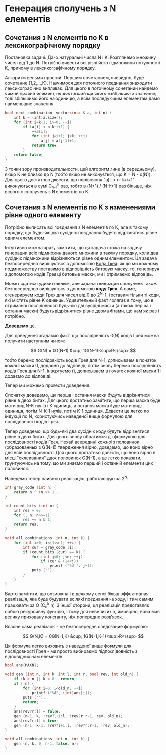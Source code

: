 # Генерация сполучень з N елементів

## Сочетания з N елементів по K в лексикографічному порядку

Постановка задачі. Дано натуральні числа N і K. Розглянемо множину чисел від 1 до N. Потрібно вивести всі різні його підмножини потужності K, причому в лексикографічному порядку.

Алгоритм вельми простий. Першим сочетанием, очевидно, буде сочетание (1,2,...,K). Навчимося для поточного поєднання знаходити лексикографічно випливає. Для цього в поточному сочетании найдемо самий правий елемент, не достигший ще свого найбільшого значення; тоді збільшимо його на одиницю, а всім последующим елементам дамо наименьшие значення.

<!--- TODO: specify code snippet id -->
``` cpp
bool next_combination (vector<int> & a, int n) {
    int k = (int)a.size();
    for (int i=k-1; i>=0; --i)
        if (a[i] < n-k+i+1) {
            ++a[i];
            for (int j=i+1; j<k; ++j)
                a[j] = a[j-1]+1;
            return true;
        }
    return false;
}
```
З точки зору производительности, цей алгоритм лине (в середньому), якщо K не близко до N (тобто якщо не виконується, що K = N - o(N)). Для цього достатньо довести, що порівняння "a[i] < n-k+i+1" виконуються в сумі C<sub>n+1</sub><sup>k</sup> раз, тобто в (N+1) / (N-K+1) раз більше, ніж всього є сполучень з N елементів по K.

## Сочетания з N елементів по K з изменениями рівне одного елементу

Потрібно выписать всі поєднання з N елементів по K, але в такому порядку, що будь-які два сусідніх поєднання будуть відрізнятися рівне одним елементом.

Інтуїтивно можна зразу замітити, що ця задача схожа на задачу генерации всіх підмножин даного множини в такому порядку, коли два сусідніх підмножини відрізняються рівне одним елементом. Ця задача безпосередньо вирішується з допомогою [Кода Грея](gray_code): якщо ми кожному подмножеству поставимо в відповідність битовую маску, то, генерируя з допомогою кодів Грея ці битовые маски, ми і отримаємо відповідь.

Может здатися удивительным, але задача генерации сполучень також безпосередньо вирішується з допомогою **коду Грея**. А саме, сгенерируем коди Грея для чисел від 0 до 2<sup>N</sup>-1, і оставим тільки ті коди, які містять рівне K одиниць. Удивительный факт полягає в тому, що в отриманої послідовності будь-які дві сусідні маски (а також перша і остання маски) будуть відрізнятися рівне двома бітами, що нам як раз і потрібно.

**Доведемо** це.

Для доведення згадаємо факт, що послідовність G(N) кодів Грея можна получити наступним чином:

$$
G(N) = 0G(N-1) &cup; 1G(N-1)<sup>R</sup>
$$

тобто беремо послідовність кодів Грея для N-1, дописываем в початок кожної маски 0, додаємо до відповіді; потім знову беремо послідовність кодів Грея для N-1, інвертуємо її, дописываем в початок кожної маски 1 і додаємо до відповіді.

Тепер ми можемо провести доведення.

Спочатку доведемо, що перша і остання маски будуть відрізнятися рівне в двох битах. Для цього достатньо замітити, що перша маска буде мати вид N-K нулів і K одиниць, а остання маска буде мати вид: одиниця, потім N-K-1 нулів, потім K-1 одиниця. Довести це легко по індукції по N, користуючись наведеної вище формулою для послідовності кодів Грея.

Тепер доведемо, що будь-які два сусідніх коду будуть відрізнятися рівне в двох битах. Для цього знову обратимся до формулою для послідовності кодів Грея. Нехай всередині кожної з половинок (образованных з G(N-1)) твердження вірно, доведемо, що воно вірно для всій послідовності. Для цього достатньо довести, що воно вірно в місці "склеивания" двох половинок G(N-1), а це легко показати, грунтуючись на тому, що ми знаємо перший і останній елементи цих половинок.

Наведемо тепер наивную реалізацію, работающую за 2<sup>N</sup>:

<!--- TODO: specify code snippet id -->
``` cpp
int gray_code (int n) {
    return n ^ (n >> 1);
}

int count_bits (int n) {
    int res = 0;
    for (; n; n>>=1)
        res += n & 1;
    return res;
}

void all_combinations (int n, int k) {
    for (int i=0; i<(1<<n); ++i) {
        int cur = gray_code (i);
        if (count_bits (cur) == k) {
            for (int j=0; j<n; ++j)
                if (cur & (1<<j))
                    printf ("%d ", j+1);
            puts ("");
        }
    }
}
```
Варто замітити, що возможна і в деякому сенсі більш эффективная реалізація, яка буде будувати всілякі поєднання на ходу, і тим самим працювати за O (C<sub>n</sub><sup>k</sup> n). З іншої сторони, ця реалізація представляє собою рекурсивну функцію, і тому для невеликих n, ймовірно, вона має велику приховану константу, ніж попереднє розв'язок.

Власне сама реалізація - це безпосереднє следование формулою:

$$
G(N,K) = 0G(N-1,K) &cup; 1G(N-1,K-1)<sup>R</sup>
$$

Ця формула легко виходить з наведеної вище формули для послідовності Грея - ми просто вибираємо підпослідовність з відповідних нам елементів.

<!--- TODO: specify code snippet id -->
``` cpp
bool ans[MAXN];

void gen (int n, int k, int l, int r, bool rev, int old_n) {
    if (k > n || k < 0)  return;
    if (!n) {
        for (int i=0; i<old_n; ++i)
            printf ("%d", (int)ans[i]);
        puts ("");
        return;
    }
    ans[rev?r:l] = false;
    gen (n-1, k, !rev?l+1:l, !rev?r:r-1, rev, old_n);
    ans[rev?r:l] = true;
    gen (n-1, k-1, !rev?l+1:l, !rev?r:r-1, !rev, old_n);
}

void all_combinations (int n, int k) {
    gen (n, k, 0, n-1, false, n);
}
```
